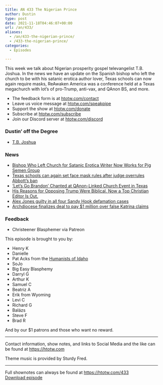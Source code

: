 ```yaml
---
title: AN 433 The Nigerian Prince
author: Dustin
type: post
date: 2021-11-18T04:46:07+00:00
url: /an/433/
aliases:
  - /an/433-the-nigerian-prince/
  - /433-the-nigerian-prince/
categories:
  - Episodes

---
```

<div id="buzzsprout-player-10552676"></div><script src="https://www.buzzsprout.com/1983601/10552676-433-the-nigerian-prince.js?container_id=buzzsprout-player-10552676&player=small" type="text/javascript" charset="utf-8"></script>

This week we talk about Nigerian prosperity gospel televangelist T.B. Joshua. In the news we have an update on the Spanish bishop who left the church to be with his satanic erotica author lover, Texas schools can now again require masks, ReAwaken America was a conference held at a Texas megachurch with lot’s of pro-Trump, anti-vax, and QAnon BS, and more.

<!--more-->

 * The feedback form is at [htotw.com/contact][1]
 * Leave us voice message at [htotw.com/speakpipe][2]
 * Support the show at [htotw.com/donate][3]
 * Subscribe at [htotw.com/subscribe][4]
 * Join our Discord server at [htotw.com/discord][5]

### Dustin&#8217; off the Degree

  * [T.B. Joshua][6]

### News

  * [Bishop Who Left Church for Satanic Erotica Writer Now Works for Pig Semen Group][7]
  * [Texas schools can again set face mask rules after judge overrules Abbott’s ban][8]
  * [‘Let’s Go Brandon’ Chanted at QAnon-Linked Church Event in Texas][9]
  * [His Reasons for Opposing Trump Were Biblical. Now a Top Christian Editor Is Out.][10]
  * [Alex Jones guilty in all four Sandy Hook defamation cases][11]
  * [Archdiocese finalizes deal to pay $1 million over false Katrina claims][12]

### Feedback

  * Christeener Blasphemer via Patreon

This episode is brought to you by:

  * Henry K
  * Danielle
  * Pat Acks from the [Humanists of Idaho][13]
  * SoJo
  * Big Easy Blasphemy
  * Darryl G
  * Arthur K
  * Samuel C
  * Beatriz A
  * Erik from Wyoming
  * Levi C
  * Richard G
  * Balázs
  * Steve F
  * Brad R

And by our $1 patrons and those who want no reward.

* * *

Contact information, show notes, and links to Social Media and the like can be found at <https://htotw.com>

Theme music is provided by Sturdy Fred.

* * *

Full shownotes can always be found at <https://htotw.com/433>  
[Download episode][14]

 [1]: https://htotw.com/contact
 [2]: https://htotw.com/speakpike
 [3]: https://htotw.com/donate
 [4]: https://htotw.com/subscribe
 [5]: https://htotw.com/discord
 [6]: https://en.wikipedia.org/wiki/T._B._Joshua
 [7]: https://friendlyatheist.patheos.com/2021/11/14/bishop-who-left-church-for-satanic-erotica-writer-now-works-for-pig-semen-group/
 [8]: https://www.kwtx.com/2021/11/11/texas-schools-can-again-set-face-mask-rules-after-federal-judge-overrules-abbotts-ban/
 [9]: https://www.newsweek.com/lets-go-brandon-church-texas-qanon-1649141
 [10]: https://news.yahoo.com/reasons-opposing-trump-were-biblical-130459900.html
 [11]: https://www.independent.co.uk/news/world/americas/alex-jones-sandy-hook-infowars-b1957993.html
 [12]: https://www.wwltv.com/article/news/local/orleans/archdiocese-finalizes-deal-to-pay-1-million-over-false-katrina-claims/289-68aa489b-7af1-4a0c-909c-440096d19151
 [13]: https://www.humanistsofidaho.org/
 [14]: https://dts.podtrac.com/redirect.mp3/cdn.nomads.studio/file/nsp-media/atheist_nomads_433.mp3